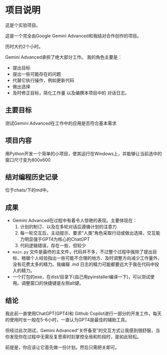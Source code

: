# 项目说明

这是个实验项目。

这是一个完全由Google Gemini Advanced和我结对合作创作的项目。

历时大约2个小时。

Gemini Advanced承担了绝大部分工作。
我的角色主要是：
- 提出目标
- 提出一些可能存在的问题
- 代替它执行操作，例如更新代码
- 做出选择
- 及时修正目标，简化工作量
以及编撰本项目中的 对话日志。

## 主要目标
测试Gemini Advanced在工作中的应用是否符合基本需求

## 项目内容
用Python开发一个简单的小项目，使其运行在Windows上，并能够让当前选中的窗口尺寸变为800x600

## 结对编程历史记录
位于chats/下的md中。

## 成果
- Gemini Advanced在过程中有着令人惊艳的表现。主要体现在：
   1. 计划的制订、以及在多轮对话后遵循计划的注意力
   2. 每一轮交互后，主动提示、要求“人类”角色采取行动或做出选择，交互能力明显强于GPT4为核心的ChatGPT
   3. 代码逻辑错误，存在一些，但较少
- `main.py` 文件是最终的主文件，代码并不多，不过整个过程中我除了提出目标、根据个人经验指出一些可能不合理的地方、及时调整方向减少工作量外，没有花费太多的精力。我编辑 .md 日志的精力可能都要远大于我在代码中投入的精力。
- 一个打包的exe，在dist/目录下(自己用pyinstaller编译一下)，可以测试使用。调整窗口的快捷键是左侧alt键。

## 结论
我此前一直使用ChatGPT(GPT4)和 Github Copilot进行一部分的开发工作，每天的使用时长一般在5-6小时，一直认为GPT4是最佳的辅助工具。

但经过此次测试，Gemini Advanced“关怀备至”的交互方式让我感到很舒服，当你发现你在过程中无需反复思索时刻掌控全局和阶段时，是如此轻松。

前提是，你应该让它首先做一份计划。然后只需把关即可。